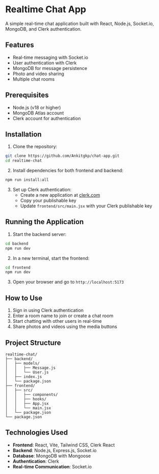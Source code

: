 # Realtime Chat App

A simple real-time chat application built with React, Node.js, Socket.io, MongoDB, and Clerk authentication.

## Features
- Real-time messaging with Socket.io
- User authentication with Clerk
- MongoDB for message persistence
- Photo and video sharing
- Multiple chat rooms

## Prerequisites
- Node.js (v18 or higher)
- MongoDB Atlas account
- Clerk account for authentication

## Installation

1. Clone the repository:
```bash
git clone https://github.com/Ankitgkp/chat-app.git
cd realtime-chat
```

2. Install dependencies for both frontend and backend:
```bash
npm run install:all
```

3. Set up Clerk authentication:
   - Create a new application at [clerk.com](https://clerk.com)
   - Copy your publishable key
   - Update `frontend/src/main.jsx` with your Clerk publishable key

## Running the Application

1. Start the backend server:
```bash
cd backend
npm run dev
```

2. In a new terminal, start the frontend:
```bash
cd frontend
npm run dev
```

3. Open your browser and go to `http://localhost:5173`

## How to Use

1. Sign in using Clerk authentication
2. Enter a room name to join or create a chat room
3. Start chatting with other users in real-time
4. Share photos and videos using the media buttons

## Project Structure

```
realtime-chat/
├── backend/
│   ├── models/
│   │   ├── Message.js
│   │   └── User.js
│   ├── index.js
│   └── package.json
├── frontend/
│   ├── src/
│   │   ├── components/
│   │   ├── hooks/
│   │   ├── App.jsx
│   │   └── main.jsx
│   └── package.json
└── package.json
```

## Technologies Used

- **Frontend**: React, Vite, Tailwind CSS, Clerk React
- **Backend**: Node.js, Express.js, Socket.io
- **Database**: MongoDB with Mongoose
- **Authentication**: Clerk
- **Real-time Communication**: Socket.io